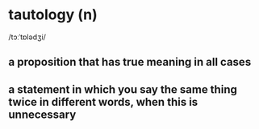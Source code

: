 # tautology (n)

/tɔːˈtɒlədʒi/

## a proposition that has true meaning in all cases

## a statement in which you say the same thing twice in different words, when this is unnecessary